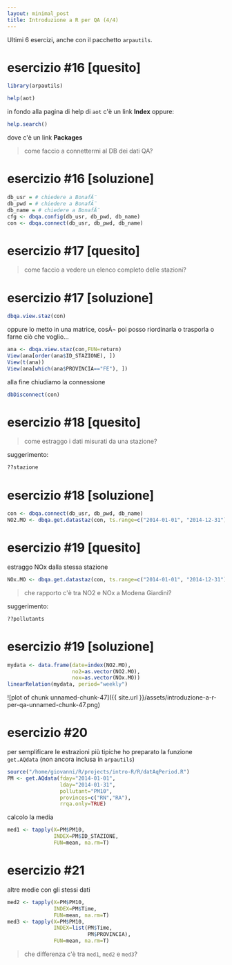```yaml
---
layout: minimal_post
title: Introduzione a R per QA (4/4)
---
```



Ultimi 6 esercizi, anche con il pacchetto ```arpautils```.


esercizio #16 [quesito]
===

```r
library(arpautils)
```

```r
help(aot)
```
in fondo alla pagina di help di `aot` c'è un link **Index**
oppure:

```r
help.search()
```
dove c'è un link **Packages**

> come faccio a connettermi al DB dei dati QA?

esercizio #16 [soluzione]
===


```r
db_usr = # chiedere a BonafÃ¨
db_pwd = # chiedere a BonafÃ¨
db_name = # chiedere a BonafÃ¨
cfg <- dbqa.config(db_usr, db_pwd, db_name)
con <- dbqa.connect(db_usr, db_pwd, db_name)
```

esercizio #17 [quesito]
===
> come faccio a vedere un elenco completo delle stazioni?

esercizio #17 [soluzione]
===

```r
dbqa.view.staz(con)
```
oppure lo metto in una matrice, cosÃ¬ poi posso riordinarla o trasporla o farne ciò che voglio...

```r
ana <- dbqa.view.staz(con,FUN=return)
View(ana[order(ana$ID_STAZIONE), ])
View(t(ana))
View(ana[which(ana$PROVINCIA=="FE"), ])
```
alla fine chiudiamo la connessione

```r
dbDisconnect(con)
```

esercizio #18 [quesito]
===
> come estraggo i dati misurati da una stazione?

suggerimento:

```r
??stazione
```

esercizio #18 [soluzione]
===

```r
con <- dbqa.connect(db_usr, db_pwd, db_name)
NO2.MO <- dbqa.get.datastaz(con, ts.range=c("2014-01-01", "2014-12-31"), id.staz=4000002, id.param=8, tstep="H")
```


esercizio #19 [quesito]
===
estraggo NOx dalla stessa stazione

```r
NOx.MO <- dbqa.get.datastaz(con, ts.range=c("2014-01-01", "2014-12-31"), id.staz=4000002, id.param=9, tstep="H")
```
> che rapporto c'è tra NO2 e NOx a Modena Giardini?

suggerimento:

```r
??pollutants
```

esercizio #19 [soluzione]
===

```r
mydata <- data.frame(date=index(NO2.MO), 
                     no2=as.vector(NO2.MO), 
                     nox=as.vector(NOx.MO))
linearRelation(mydata, period="weekly")
```

![plot of chunk unnamed-chunk-47]({{ site.url }}/assets/introduzione-a-r-per-qa-unnamed-chunk-47.png) 

esercizio #20
===
per semplificare le estrazioni più tipiche ho preparato la funzione `get.AQdata` (non ancora inclusa in `arpautils`)

```r
source("/home/giovanni/R/projects/intro-R/R/datAqPeriod.R")
PM <- get.AQdata(fday="2014-01-01", 
                 lday="2014-01-31", 
                 pollutant="PM10", 
                 provinces=c("RN","RA"),
                 rrqa.only=TRUE)
```
calcolo la media

```r
med1 <- tapply(X=PM$PM10,
               INDEX=PM$ID_STAZIONE,
               FUN=mean, na.rm=T)
```

esercizio #21
===
altre medie con gli stessi dati

```r
med2 <- tapply(X=PM$PM10,
               INDEX=PM$Time,
               FUN=mean, na.rm=T)
med3 <- tapply(X=PM$PM10,
               INDEX=list(PM$Time,
                          PM$PROVINCIA),
               FUN=mean, na.rm=T)
```
> che differenza c'è tra `med1`, `med2` e `med3`?

